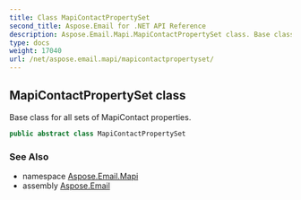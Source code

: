 ```yaml
---
title: Class MapiContactPropertySet
second_title: Aspose.Email for .NET API Reference
description: Aspose.Email.Mapi.MapiContactPropertySet class. Base class for all sets of MapiContact properties
type: docs
weight: 17040
url: /net/aspose.email.mapi/mapicontactpropertyset/
---
```

## MapiContactPropertySet class

Base class for all sets of MapiContact properties.

```csharp
public abstract class MapiContactPropertySet
```

### See Also

* namespace [Aspose.Email.Mapi](../../aspose.email.mapi/)
* assembly [Aspose.Email](../../)



